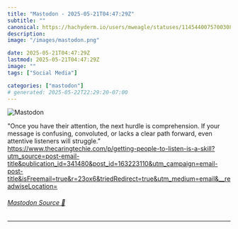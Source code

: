 ```yaml
---
title: "Mastodon - 2025-05-21T04:47:29Z"
subtitle: ""
canonical: https://hachyderm.io/users/mweagle/statuses/114544007570030817
description:
image: "/images/mastodon.png"

date: 2025-05-21T04:47:29Z
lastmod: 2025-05-21T04:47:29Z
image: ""
tags: ["Social Media"]

categories: ["mastodon"]
# generated: 2025-05-22T22:29:20-07:00
---
```

![Mastodon](/images/mastodon.png)

<p>&quot;Once you have their attention, the next hurdle is comprehension. If your message is confusing, convoluted, or lacks a clear path forward, even attentive listeners will struggle.”<br /><a href="https://www.thecaringtechie.com/p/getting-people-to-listen-is-a-skill?utm_source=post-email-title&amp;publication_id=341480&amp;post_id=163223110&amp;utm_campaign=email-post-title&amp;isFreemail=true&amp;r=23ox6&amp;triedRedirect=true&amp;utm_medium=email&amp;__readwiseLocation=" target="_blank" rel="nofollow noopener noreferrer" translate="no"><span class="invisible">https://www.</span><span class="ellipsis">thecaringtechie.com/p/getting-</span><span class="invisible">people-to-listen-is-a-skill?utm_source=post-email-title&amp;publication_id=341480&amp;post_id=163223110&amp;utm_campaign=email-post-title&amp;isFreemail=true&amp;r=23ox6&amp;triedRedirect=true&amp;utm_medium=email&amp;__readwiseLocation=</span></a></p>


###### [Mastodon Source 🐘](https://hachyderm.io/@mweagle/114544007570030817)

___
